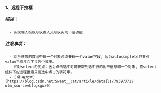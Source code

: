 #### 1、远程下拉框
##### 描述：
      - 实现输入框既可以输入又可以实现下拉功能
##### 注意事项：
      - 后台获取的数组中每一个对象必须要有一个value字段, 因为autocomplete只识别value字段并在下拉列中显示。
      - 相对select的优点：因为点击选中时可获取到选中行的附带信息即一个对象, 而select组件下的远程搜索只能选中点击的字符串。
      - [!引用文章](https://blog.csdn.net/Sweet__Cat/article/details/79397071?utm_source=blogxgwz0)

